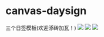 # canvas-daysign
三个日签模板(欢迎添砖加瓦！)
![](https://ws3.sinaimg.cn/large/005BYqpgly1fxyh8f3l8ij311y0gf7bv.jpg)
![](https://ws3.sinaimg.cn/large/005BYqpggy1fy2nvxk6gmj311q0j2dhe.jpg)
![](https://ws3.sinaimg.cn/large/005BYqpgly1fy4w687ztvj311y0jc45i.jpg)



